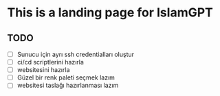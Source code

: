 # This is a landing page for IslamGPT

## TODO

- [ ] Sunucu için ayrı ssh credentialları oluştur
- [ ] ci/cd scriptlerini hazırla
- [ ] websitesini hazırla
- [ ] Güzel bir renk paleti seçmek lazım
- [ ] websitesi taslağı hazırlanması lazım
